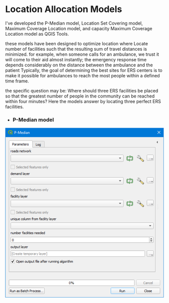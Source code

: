 # Location Allocation Models
I've developed the P-Median model, Location Set Covering model, Maximum Coverage Location model, and capacity Maximum Coverage Location model as QGIS Tools.

these models have been designed to optimize location where Locate number of facilities such that the resulting sum of travel distances is minimized.
for example, when someone calls for an ambulance, we trust it will come to their aid almost instantly; the emergency response time depends considerably on the distance between the ambulance and the patient Typically, the goal of determining the best sites for ERS centers is to make it possible for ambulances to reach the most people within a defined time frame. 

the specific question may be: Where should three ERS facilities be placed so that the greatest number of people in the community can be reached within four minutes?
Here the models answer by locating three perfect ERS facilities.

* ### P-Median model
![alt text](images/Image_001.png "Title")

